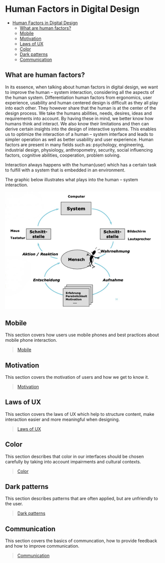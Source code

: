 # Human Factors in Digital Design

- [Human Factors in Digital Design](#human-factors-in-digital-design)
  - [What are human factors?](#what-are-human-factors)
  - [Mobile](#mobile)
  - [Motivation](#motivation)
  - [Laws of UX](#laws-of-ux)
  - [Color](#color)
  - [Dark patterns](#dark-patterns)
  - [Communication](#communication)

## What are human factors?

In its essence, when talking about human factors in digital design, we want to improve the human – system interaction, considering all the aspects of the human system. Differentiation human factors from ergonomics, user experience, usability and human centered design is difficult as they all play into each other. They however share that the human is at the center of the design process. We take the humans abilities, needs, desires, ideas and requirements into account. By having these in mind, we better know how humans think and interact. We also know their limitations and then can derive certain insights into the design of interactive systems. This enables us to optimize the interaction of a human – system interface and leads to simpler operation as well as better usability and user experience.
Human factors are present in many fields such as: psychology, engineering, industrial design, physiology, anthropometry, security, social influencing factors, cognitive abilities, cooperation, problem solving.

Interaction always happens with the human(user) which has a certain task to fulfill with a system that is embedded in an environment.

The graphic below illustrates what plays into the human – system interaction.

![Human system interaction](./images/human-system-interaction.jpg)

## Mobile

This section covers how users use mobile phones and best practices about mobile phone interaction.

> [Mobile](mobile)

## Motivation

This section covers the motivation of users and how we get to know it.

> [Motivation](motivation)

## Laws of UX

This section covers the laws of UX which help to structure content, make interaction easier and more meaningful when designing.

> [Laws of UX](laws-of-ux)

## Color

This section describes that color in our interfaces should be chosen carefully by taking into account impairments and cultural contexts.

> [Color](color)

## Dark patterns

This section describes patterns that are often applied, but are unfriendly to the user.

> [Dark patterns](dark-patterns)

## Communication

This section covers the basics of communcation, how to provide feedback and how to improve communication.

> [Communication](communication)